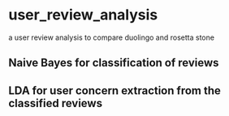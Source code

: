 # user_review_analysis
a user review analysis to compare duolingo and rosetta stone


## Naive Bayes for classification of reviews
## LDA for user concern extraction from the classified reviews
